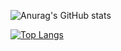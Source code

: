 ![Anurag's GitHub stats](https://github-readme-stats.vercel.app/api?username=HaLTools&show_icons=true&theme=radical)

[![Top Langs](https://github-readme-stats.vercel.app/api/top-langs/?username=HaLTools&langs_count=8)](https://github.com/HaLTools/github-readme-stats)

